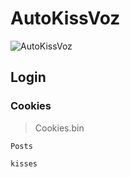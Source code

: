 # AutoKissVoz
![AutoKissVoz](https://github.com/vqlong/AutoKissVoz/assets/102813500/8101e9c3-4a25-4523-9090-628aea11e360)
## Login
### Cookies
> Cookies.bin

 `Posts`
 
```kisses```
